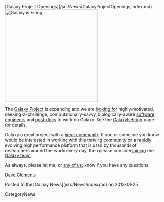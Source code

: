 <div class='newsItemHeader'>[Galaxy Project Openings](/src/News/GalaxyProjectOpenings/index.md)</div>

<div class='right'><a href='/src/GalaxyIsHiring/index.md'><img src="/src/GalaxyIsHiring/GalaxyIsHiringWordCloud2.png" alt="Galaxy is Hiring" width="300" /></a></div>

The [Galaxy Project](http://galaxyproject.org/) is expanding and we are [looking for](/src/GalaxyIsHiring/index.md) highly-motivated, seeking-a-challenge, computationally-savvy, biologically-aware [software engineers](/src/GalaxyIsHiring/index.md#software-engineers) and [post-docs](/src/GalaxyIsHiring/index.md) to work on Galaxy. See the [GalaxyIsHiring](/src/GalaxyIsHiring/index.md) page for details.

Galaxy a great project with a [great community](/src/Events/GCC2013/index.md). If you or someone you know would be interested in working with this thriving community on a rapidly evolving high performance platform that is used by thousands of researchers around the world every day, then please consider [joining](/src/GalaxyIsHiring/index.md) the [Galaxy team](/src/GalaxyTeam/index.md).

As always, please let me, or [any of us](/src/GalaxyTeam/index.md), know if you have any questions.

[Dave Clements](/src/DaveClements/index.md)

<div class='newsItemFooter'>Posted to the [Galaxy News](/src/News/index.md) on 2013-01-25</div>

CategoryNews

